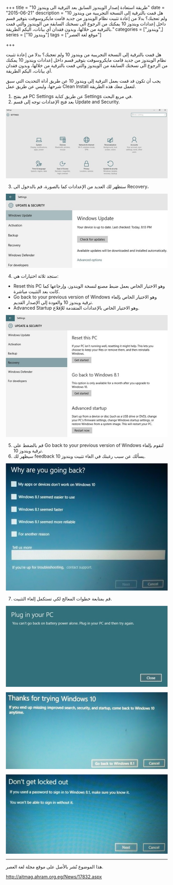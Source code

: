 +++
title = "طريقة استعادة إصدار الويندوز السابق بعد الترقية الى ويندوز 10"
date = "2015-06-21"
description = "هل قمت بالترقية إلى النسخة التجريبية من ويندوز 10 ولم تعجبك؟ بدلا من إعادة تثبيت نظام الويندوز من جديد قامت مايكروسوفت بتوفير قسم داخل إعدادات ويندوز 10 يمكنك من الرجوع الى نسختك السابقة من الويندوز والتي قمت بالترقية من خلالها، وبدون فقدان أي بيانات، اليكم الطريقة."
categories = ["ويندوز",]
series = ["ويندوز 10"]
tags = ["موقع لغة العصر"]

+++

هل قمت بالترقية إلى النسخة التجريبية من ويندوز 10 ولم تعجبك؟ بدلا من إعادة تثبيت نظام الويندوز من جديد قامت مايكروسوفت بتوفير قسم داخل إعدادات ويندوز 10 يمكنك من الرجوع الى نسختك السابقة من الويندوز والتي قمت بالترقية من خلالها، وبدون فقدان أي بيانات، اليكم الطريقة.

يجب أن تكون قد قمت بعمل الترقية إلى ويندوز 10 عن طريق أداة التحديث التي سبق شرحها، وليس عن طريق عمل Clean Install لتعمل معك هذه الطريقة.
1. قم بفتح PC Settings عن طريق كتابة Settings في مربع البحث.
2. بعد فتح الإعدادات توجه إلى قسم Update and Security.

![1](images/2015-635704878189035081-903.jpg)

3. ستظهر لك العديد من الإعدادات كما بالصورة، قم بالدخول الى Recovery،

![2](images/2015-635704878289660081-966.jpg)

4. ستجد ثلاثة اختيارات هي:
- Reset this PC وهو الاختيار الخاص بعمل ضبط مصنع لنسخة الويندوز، وإرجاعها كما كانت بعد التثبيت مباشرة.
- Go back to your previous version of Windows وهو الاختيار الخاص بإلغاء ترقية ويندوز 10 والعودة إلى الإصدار القديم.
- Advanced Startup وهو الاختيار الخاص بالإعدادات المتقدمة للإقلاع.

![3](images/2015-635704878380285081-28.jpg)

5. قم بالضغط على Go back to your previous version of Windows لتقوم بإلغاء ترقية ويندوز 10.
6. سيظهر لك feedback يسألك عن سبب رغبتك في الغاء تثبيت ويندوز 10.

![4](images/2015-635704878480285081-28.jpg)

7. قم بمتابعة خطوات المعالج لكي تستكمل إلغاء التثبيت.

![5](images/2015-635704878593253831-325.jpg)


![6](thumbnail-2015-635704878691222581-122.jpg)


![7](images/2015-635704878844191331-419.jpg)

---
هذا الموضوع نٌشر باﻷصل على موقع مجلة لغة العصر.

http://aitmag.ahram.org.eg/News/17832.aspx